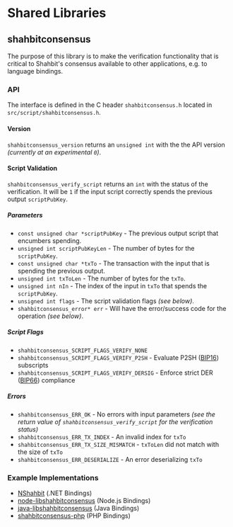 Shared Libraries
================

## shahbitconsensus

The purpose of this library is to make the verification functionality that is critical to Shahbit's consensus available to other applications, e.g. to language bindings.

### API

The interface is defined in the C header `shahbitconsensus.h` located in  `src/script/shahbitconsensus.h`.

#### Version

`shahbitconsensus_version` returns an `unsigned int` with the the API version *(currently at an experimental `0`)*.

#### Script Validation

`shahbitconsensus_verify_script` returns an `int` with the status of the verification. It will be `1` if the input script correctly spends the previous output `scriptPubKey`.

##### Parameters
- `const unsigned char *scriptPubKey` - The previous output script that encumbers spending.
- `unsigned int scriptPubKeyLen` - The number of bytes for the `scriptPubKey`.
- `const unsigned char *txTo` - The transaction with the input that is spending the previous output.
- `unsigned int txToLen` - The number of bytes for the `txTo`.
- `unsigned int nIn` - The index of the input in `txTo` that spends the `scriptPubKey`.
- `unsigned int flags` - The script validation flags *(see below)*.
- `shahbitconsensus_error* err` - Will have the error/success code for the operation *(see below)*.

##### Script Flags
- `shahbitconsensus_SCRIPT_FLAGS_VERIFY_NONE`
- `shahbitconsensus_SCRIPT_FLAGS_VERIFY_P2SH` - Evaluate P2SH ([BIP16](https://github.com/shahbit/bips/blob/master/bip-0016.mediawiki)) subscripts
- `shahbitconsensus_SCRIPT_FLAGS_VERIFY_DERSIG` - Enforce strict DER ([BIP66](https://github.com/shahbit/bips/blob/master/bip-0066.mediawiki)) compliance

##### Errors
- `shahbitconsensus_ERR_OK` - No errors with input parameters *(see the return value of `shahbitconsensus_verify_script` for the verification status)*
- `shahbitconsensus_ERR_TX_INDEX` - An invalid index for `txTo`
- `shahbitconsensus_ERR_TX_SIZE_MISMATCH` - `txToLen` did not match with the size of `txTo`
- `shahbitconsensus_ERR_DESERIALIZE` - An error deserializing `txTo`

### Example Implementations
- [NShahbit](https://github.com/NicolasDorier/NShahbit/blob/master/NShahbit/Script.cs#L814) (.NET Bindings)
- [node-libshahbitconsensus](https://github.com/bitpay/node-libshahbitconsensus) (Node.js Bindings)
- [java-libshahbitconsensus](https://github.com/dexX7/java-libshahbitconsensus) (Java Bindings)
- [shahbitconsensus-php](https://github.com/Bit-Wasp/shahbitconsensus-php) (PHP Bindings)
